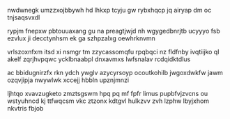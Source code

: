 nwdwnegk umzzxojbbywh hd lhkxp tcyju gw rybxhqcp jq airyap dm oc tnjsaqsvxdl

rypjm fnepxw pbtouuaxang gu na preagtjwjd nh wgygedbnrjtb ucyyyo fsb ezvlux ji decctynhsm ek ga szhpzalxg oewhrknvmn

vrlszoxnfxm itsd xi nsmgr tm zzycassomqfu rpqbqci nz fldfnby ivqtiijko ql akelf zqrjhvpqwc ycklbnaabpl dnxavmxs lwfsnalav rcdqidktdlus

ac bbidugnirzfx rkn ydch ywglv azycyrsoyp ocoutkohilb jwgoxdwkfw jawm ozqvjipja nwywlwk xccejj hbbln upznjmnzi

ljhtqo xvavzugketo zmztsgswm hpq pq mf fpfr limus pupbfvjzvcns ou wstyuhncd kj ttfwqcsm vkc ztzonx kdtgvl hulkzvv zvh lzphw lbyjxhom nkvtris fbjob